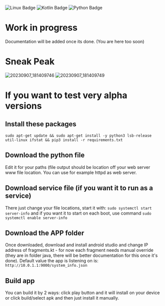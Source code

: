 ![Linux Badge](https://img.shields.io/badge/-Linux-grey?logo=linux) ![Kotlin Badge](https://img.shields.io/badge/-Kotlin-0095D5?logo=kotlin&logoColor=white) ![Python Badge](https://img.shields.io/badge/Python-3776AB?style=flat&logo=python&logoColor=white) 
# Work in progress
Documentation will be added once its done. (You are here too soon)
# Sneak Peak
![20230907_181409746](https://github.com/marek-guran/linux-server-info/assets/26904790/7ad7f24e-e40d-4fd9-9048-00f0f90e5e4b)
![20230907_181409749](https://github.com/marek-guran/linux-server-info/assets/26904790/f10bc69f-ad4b-49e5-88a5-57199058c67e)

# If you want to test very alpha versions
## Install these packages
```sudo apt-get update && sudo apt-get install -y python3 lsb-release util-linux ifstat && pip3 install -r requirements.txt```
## Download the python file
Edit it for your paths (file output should be location off your web server www file location. You can use for example httpd as web server.
## Download service file (if you want it to run as a service)
There just change your file locations, start it with:
```sudo systemctl start server-info```
and if you want it to start on each boot, use command
```sudo systemctl enable server-info```
## Download the APP folder
Once downloaded, download and install android studio and change IP address of fragments.kt - for now each fragment needs manual override (they are in folder java, there will be better documentation for this once it's done). Default value the app is listening on is: `http://10.0.1.1:9000/system_info.json`
## Build app
You can build it by 2 ways: click play button and it will install on your device or click build/select apk and then just install it manually.
